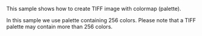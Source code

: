 This sample shows how to create TIFF image with colormap (palette).

In this sample we use palette containing 256 colors. Please note that a TIFF palette may contain more than 256 colors.